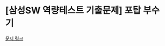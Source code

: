 # [삼성SW 역량테스트 기출문제] 포탑 부수기

[문제 링크](https://www.codetree.ai/training-field/frequent-problems/problems/destroy-the-turret/description?page=1&pageSize=20)

